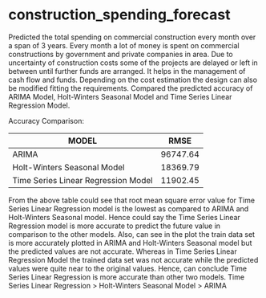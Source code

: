 # construction_spending_forecast
Predicted the total spending on commercial construction every month over a span of 3 years. Every month a lot of money is spent on commercial constructions by government and private companies in area. Due to uncertainty of construction costs some of the projects are delayed or left in between until further funds are arranged. It helps in the management of cash flow and funds. Depending on the cost estimation the design can also be modified fitting the requirements.
Compared the predicted accuracy of ARIMA Model, Holt-Winters Seasonal Model and Time Series Linear Regression Model.

Accuracy Comparison:

| MODEL  | RMSE |
| ------ | ------ |
| ARIMA | 96747.64  |
| Holt-Winters Seasonal Model | 18369.79  |
| Time Series Linear Regression Model | 11902.45  |

From the above table could see that root mean square error value for Time Series Linear Regression model is the lowest as compared to ARIMA and Holt-Winters Seasonal model. Hence could say the Time Series Linear Regression model is more accurate to predict the future value in comparison to the other models.
Also, can see in the plot the train data set is more accurately plotted in ARIMA and Holt-Winters Seasonal model but the predicted values are not accurate. Whereas in Time Series Linear Regression Model the trained data set was not accurate while the predicted values were quite near to the original values.
Hence, can conclude Time Series Linear Regression is more accurate than other two models.
Time Series Linear Regression > Holt-Winters Seasonal Model > ARIMA

